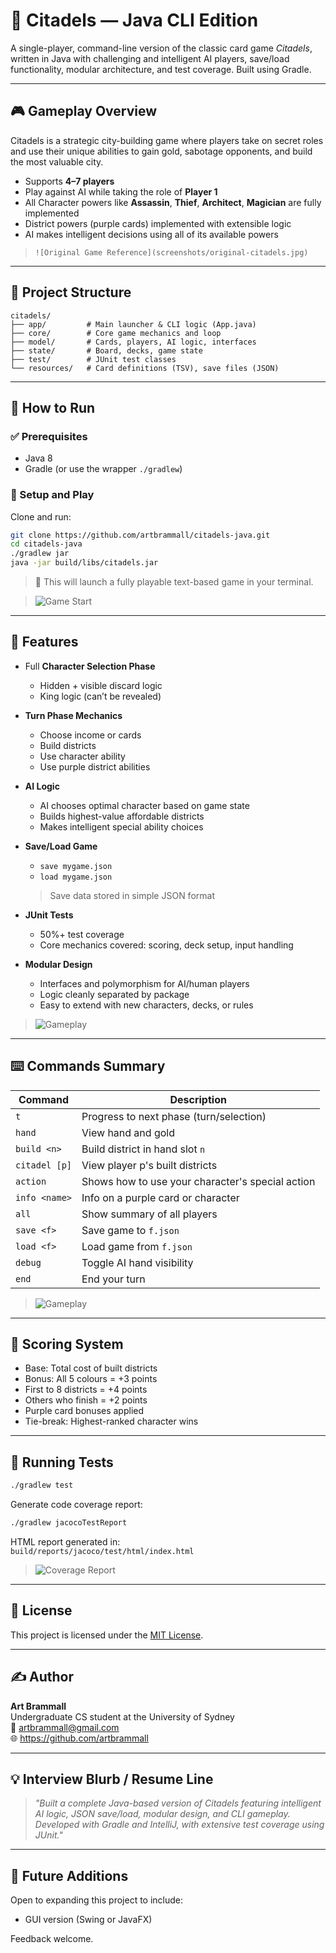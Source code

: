 # 🏰 Citadels — Java CLI Edition

A single-player, command-line version of the classic card game *Citadels*, written in Java with challenging and intelligent AI players, save/load functionality, modular architecture, and test coverage. Built using Gradle.

---

## 🎮 Gameplay Overview

Citadels is a strategic city-building game where players take on secret roles and use their unique abilities to gain gold, sabotage opponents, and build the most valuable city.

- Supports **4–7 players**
- Play against AI while taking the role of **Player 1**
- All Character powers like **Assassin**, **Thief**, **Architect**, **Magician** are fully implemented
- District powers (purple cards) implemented with extensible logic
- AI makes intelligent decisions using all of its available powers

> `![Original Game Reference](screenshots/original-citadels.jpg)`

---

## 🧱 Project Structure

```
citadels/
├── app/         # Main launcher & CLI logic (App.java)
├── core/        # Core game mechanics and loop
├── model/       # Cards, players, AI logic, interfaces
├── state/       # Board, decks, game state
├── test/        # JUnit test classes
└── resources/   # Card definitions (TSV), save files (JSON)
```

---

## 🚀 How to Run

### ✅ Prerequisites
- Java 8
- Gradle (or use the wrapper `./gradlew`)

### 🧩 Setup and Play

Clone and run:

```bash
git clone https://github.com/artbrammall/citadels-java.git
cd citadels-java
./gradlew jar
java -jar build/libs/citadels.jar
```

> 🎯 This will launch a fully playable text-based game in your terminal.

> ![Game Start](screenshots/game-start.png)

---

## 🎯 Features

- Full **Character Selection Phase**
    - Hidden + visible discard logic
    - King logic (can’t be revealed)
- **Turn Phase Mechanics**
    - Choose income or cards
    - Build districts
    - Use character ability
    - Use purple district abilities
- **AI Logic**
    - AI chooses optimal character based on game state
    - Builds highest-value affordable districts
    - Makes intelligent special ability choices
- **Save/Load Game**
    - `save mygame.json`
    - `load mygame.json`
  > Save data stored in simple JSON format

- **JUnit Tests**
    - 50%+ test coverage
    - Core mechanics covered: scoring, deck setup, input handling

- **Modular Design**
    - Interfaces and polymorphism for AI/human players
    - Logic cleanly separated by package
    - Easy to extend with new characters, decks, or rules

> ![Gameplay](screenshots/midgame1.png)

---

## ⌨️ Commands Summary

| Command          | Description                                                |
|------------------|------------------------------------------------------------|
| `t`              | Progress to next phase (turn/selection)                    |
| `hand`           | View hand and gold                                         |
| `build <n>`      | Build district in hand slot `n`                            |
| `citadel [p]`    | View player p's built districts                            |
| `action`         | Shows how to use your character's special action           |
| `info <name>`    | Info on a purple card or character                         |
| `all`            | Show summary of all players                                |
| `save <f>`       | Save game to `f.json`                                      |
| `load <f>`       | Load game from `f.json`                                    |
| `debug`          | Toggle AI hand visibility                                  |
| `end`            | End your turn                                              |

> ![Gameplay](screenshots/midgame2.png)

---

## 🧠 Scoring System

- Base: Total cost of built districts
- Bonus: All 5 colours = +3 points
- First to 8 districts = +4 points
- Others who finish = +2 points
- Purple card bonuses applied
- Tie-break: Highest-ranked character wins

---

## 🧪 Running Tests

```bash
./gradlew test
```

Generate code coverage report:

```bash
./gradlew jacocoTestReport
```

HTML report generated in:  
`build/reports/jacoco/test/html/index.html`

> ![Coverage Report](screenshots/coverage.png)

---

## 📄 License

This project is licensed under the [MIT License](LICENSE).

---

## ✍️ Author

**Art Brammall**  
Undergraduate CS student at the University of Sydney  
📧 artbrammall@gmail.com  
🌐 https://github.com/artbrammall

---

## 💡 Interview Blurb / Resume Line

> *"Built a complete Java-based version of Citadels featuring intelligent AI logic, JSON save/load, modular design, and CLI gameplay. Developed with Gradle and IntelliJ, with extensive test coverage using JUnit."*

---

## 🏁 Future Additions

Open to expanding this project to include:

- GUI version (Swing or JavaFX)

Feedback welcome.
